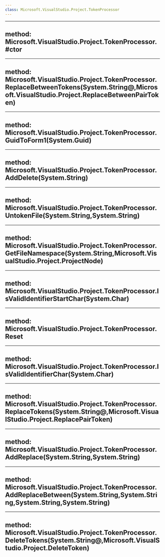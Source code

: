 ```yaml
---
class: Microsoft.VisualStudio.Project.TokenProcessor
---
```


---
method: Microsoft.VisualStudio.Project.TokenProcessor.#ctor
---

---
method: Microsoft.VisualStudio.Project.TokenProcessor.ReplaceBetweenTokens(System.String@,Microsoft.VisualStudio.Project.ReplaceBetweenPairToken)
---

---
method: Microsoft.VisualStudio.Project.TokenProcessor.GuidToForm1(System.Guid)
---

---
method: Microsoft.VisualStudio.Project.TokenProcessor.AddDelete(System.String)
---

---
method: Microsoft.VisualStudio.Project.TokenProcessor.UntokenFile(System.String,System.String)
---

---
method: Microsoft.VisualStudio.Project.TokenProcessor.GetFileNamespace(System.String,Microsoft.VisualStudio.Project.ProjectNode)
---

---
method: Microsoft.VisualStudio.Project.TokenProcessor.IsValidIdentifierStartChar(System.Char)
---

---
method: Microsoft.VisualStudio.Project.TokenProcessor.Reset
---

---
method: Microsoft.VisualStudio.Project.TokenProcessor.IsValidIdentifierChar(System.Char)
---

---
method: Microsoft.VisualStudio.Project.TokenProcessor.ReplaceTokens(System.String@,Microsoft.VisualStudio.Project.ReplacePairToken)
---

---
method: Microsoft.VisualStudio.Project.TokenProcessor.AddReplace(System.String,System.String)
---

---
method: Microsoft.VisualStudio.Project.TokenProcessor.AddReplaceBetween(System.String,System.String,System.String,System.String)
---

---
method: Microsoft.VisualStudio.Project.TokenProcessor.DeleteTokens(System.String@,Microsoft.VisualStudio.Project.DeleteToken)
---

